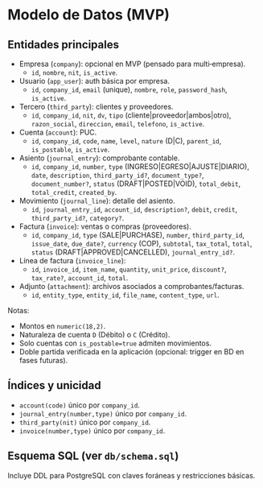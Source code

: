 # Modelo de Datos (MVP)

## Entidades principales

- Empresa (`company`): opcional en MVP (pensado para multi‑empresa).
  - `id`, `nombre`, `nit`, `is_active`.
- Usuario (`app_user`): auth básica por empresa.
  - `id`, `company_id`, `email` (unique), `nombre`, `role`, `password_hash`, `is_active`.
- Tercero (`third_party`): clientes y proveedores.
  - `id`, `company_id`, `nit`, `dv`, `tipo` (cliente|proveedor|ambos|otro), `razon_social`, `direccion`, `email`, `telefono`, `is_active`.
- Cuenta (`account`): PUC.
  - `id`, `company_id`, `code`, `name`, `level`, `nature` (D|C), `parent_id`, `is_postable`, `is_active`.
- Asiento (`journal_entry`): comprobante contable.
  - `id`, `company_id`, `number`, `type` (INGRESO|EGRESO|AJUSTE|DIARIO), `date`, `description`, `third_party_id?`, `document_type?`, `document_number?`, `status` (DRAFT|POSTED|VOID), `total_debit`, `total_credit`, `created_by`.
- Movimiento (`journal_line`): detalle del asiento.
  - `id`, `journal_entry_id`, `account_id`, `description?`, `debit`, `credit`, `third_party_id?`, `category?`.
- Factura (`invoice`): ventas o compras (proveedores).
  - `id`, `company_id`, `type` (SALE|PURCHASE), `number`, `third_party_id`, `issue_date`, `due_date?`, `currency` (COP), `subtotal`, `tax_total`, `total`, `status` (DRAFT|APPROVED|CANCELLED), `journal_entry_id?`.
- Línea de factura (`invoice_line`):
  - `id`, `invoice_id`, `item_name`, `quantity`, `unit_price`, `discount?`, `tax_rate?`, `account_id`, `total`.
- Adjunto (`attachment`): archivos asociados a comprobantes/facturas.
  - `id`, `entity_type`, `entity_id`, `file_name`, `content_type`, `url`.

Notas:
- Montos en `numeric(18,2)`.
- Naturaleza de cuenta `D` (Débito) o `C` (Crédito).
- Solo cuentas con `is_postable=true` admiten movimientos.
- Doble partida verificada en la aplicación (opcional: trigger en BD en fases futuras).

## Índices y unicidad

- `account(code)` único por `company_id`.
- `journal_entry(number,type)` único por `company_id`.
- `third_party(nit)` único por `company_id`.
- `invoice(number,type)` único por `company_id`.

## Esquema SQL (ver `db/schema.sql`)

Incluye DDL para PostgreSQL con claves foráneas y restricciones básicas.

